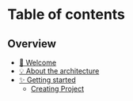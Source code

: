 # Table of contents

## Overview

* [👋 Welcome](README.md)
* [💡 About the architecture](overview/about-the-architecture.md)
* [✨ Getting started](overview/getting-started/README.md)
  * [Creating Project](overview/getting-started/creating-project.md)
